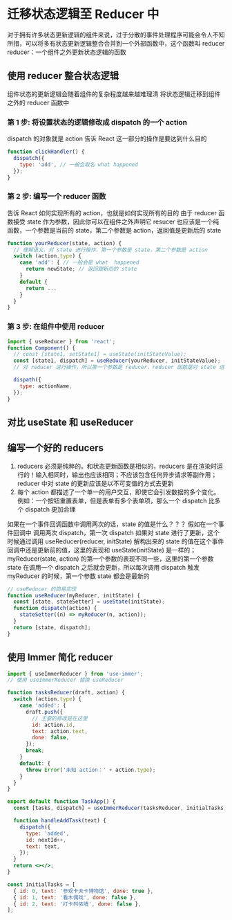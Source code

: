 # 迁移状态逻辑至 Reducer 中

对于拥有许多状态更新逻辑的组件来说，过于分散的事件处理程序可能会令人不知所措，可以将多有状态更新逻辑整合合并到一个外部函数中，这个函数叫 reducer
reducer：一个组件之外更新状态逻辑的函数

## 使用 reducer 整合状态逻辑

组件状态的更新逻辑会随着组件的复杂程度越来越难理清
将状态逻辑迁移到组件之外的 reducer 函数中

### 第 1 步: 将设置状态的逻辑修改成 dispatch 的一个 action

dispatch 的对象就是 action
告诉 React 这一部分的操作是要达到什么目的

```jsx
function clickHandler() {
  dispatch({
    type: 'add', // 一般会取名 what happened
  });
}
```

### 第 2 步: 编写一个 reducer 函数

告诉 React 如何实现所有的 action，也就是如何实现所有的目的
由于 reducer 函数接受 state 作为参数，因此你可以在组件之外声明它
resucer 也应该是一个纯函数，一个参数是当前的 state，第二个参数是 action，返回值是更新后的 state

```jsx
function yourReducer(state, action) {
  // 理解语义，对 state 进行操作，第一个参数是 state，第二个参数是 action
  switch (action.type) {
    case 'add': { // 一般会是 what  happened
      return newState; // 返回跟新后的 state
    }
    default {
      return ...
    }
  }
}
```

### 第 3 步: 在组件中使用 reducer

```jsx
import { useReducer } from 'react';
function Component() {
  // const [state1, setState1] = useState(initStateValue);
  const [state1, dispatch] = useReducer(yourReducer, initStateValue);
  // 对 reducer 进行操作，所以第一个参数是 reducer，reducer 函数是对 state 进行操作，第二个参数是 state

  dispath({
    type: actionName,
  });
}
```

## 对比 useState 和 useReducer

## 编写一个好的 reducers

1. reducers 必须是纯粹的。和状态更新函数是相似的，reducers 是在渲染时运行的！输入相同时，输出也应该相同；不应该包含任何异步请求等副作用；reducer 中对 state 的更新应该是以不可变值的方式去更新
2. 每个 action 都描述了一个单一的用户交互，即使它会引发数据的多个变化。例如：一个按钮重置表单，但是表单有多个表单项，那么一个 dispatch 比多个 dispatch 更加合理

如果在一个事件回调函数中调用两次的话，state 的值是什么？？？
假如在一个事件回调中 调用两次 dispatch，第一次 dispatch 如果对 state 进行了更新，这个时候通过调用 useReducer(reducer, initState) 解构出来的 state 的值在这个事件回调中还是更新前的值，这里的表现和 useState(initState) 是一样的；myReducer(state, action) 的第一个参数的表现不同一些，这里的第一个参数 state 在调用一个 dispatch 之后就会更新，所以每次调用 dispatch 触发 myReducer 的时候，第一个参数 state 都会是最新的

```js
// useReducer 的简易实现
function useReducer(myReducer, initState) {
  const [state, stateSetter] = useState(initState);
  function dispatch(action) {
    stateSetter((n) => myReducer(n, action));
  }
  return [state, dispatch];
}
```

## 使用 Immer 简化 reducer

```jsx
import { useImmerReducer } from 'use-immer';
// 使用 useImmerReducer 替换 useReducer

function tasksReducer(draft, action) {
  switch (action.type) {
    case 'added': {
      draft.push({
        // 主要的修改是在这里
        id: action.id,
        text: action.text,
        done: false,
      });
      break;
    }
    default: {
      throw Error('未知 action：' + action.type);
    }
  }
}

export default function TaskApp() {
  const [tasks, dispatch] = useImmerReducer(tasksReducer, initialTasks);

  function handleAddTask(text) {
    dispatch({
      type: 'added',
      id: nextId++,
      text: text,
    });
  }
  return <></>;
}

const initialTasks = [
  { id: 0, text: '参观卡夫卡博物馆', done: true },
  { id: 1, text: '看木偶戏', done: false },
  { id: 2, text: '打卡列侬墙', done: false },
];
```
